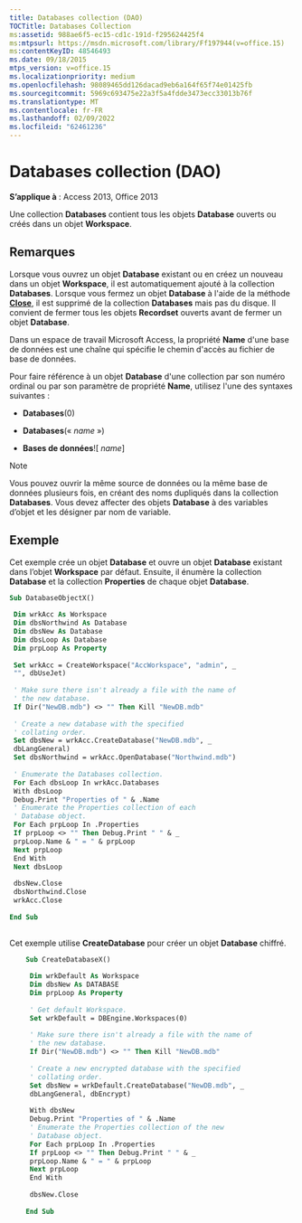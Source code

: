 ```yaml
---
title: Databases collection (DAO)
TOCTitle: Databases Collection
ms:assetid: 988ae6f5-ec15-cd1c-191d-f295624425f4
ms:mtpsurl: https://msdn.microsoft.com/library/Ff197944(v=office.15)
ms:contentKeyID: 48546493
ms.date: 09/18/2015
mtps_version: v=office.15
ms.localizationpriority: medium
ms.openlocfilehash: 98089465dd126dacad9eb6a164f65f74e01425fb
ms.sourcegitcommit: 5969c693475e22a3f5a4fdde3473ecc33013b76f
ms.translationtype: MT
ms.contentlocale: fr-FR
ms.lasthandoff: 02/09/2022
ms.locfileid: "62461236"
---
```

# <a name="databases-collection-dao"></a>Databases collection (DAO)

**S’applique à** : Access 2013, Office 2013

Une collection **Databases** contient tous les objets **Database** ouverts ou créés dans un objet **Workspace**.

## <a name="remarks"></a>Remarques

Lorsque vous ouvrez un objet **Database** existant ou en créez un nouveau dans un objet **Workspace**, il est automatiquement ajouté à la collection **Databases**. Lorsque vous fermez un objet **Database** à l'aide de la méthode **[Close](connection-close-method-dao.md)**, il est supprimé de la collection **Databases** mais pas du disque. Il convient de fermer tous les objets **Recordset** ouverts avant de fermer un objet **Database**.

Dans un espace de travail Microsoft Access, la propriété **Name** d'une base de données est une chaîne qui spécifie le chemin d'accès au fichier de base de données.

Pour faire référence à un objet **Database** d'une collection par son numéro ordinal ou par son paramètre de propriété **Name**, utilisez l'une des syntaxes suivantes :

- **Databases**(0)

- **Databases**(« *name* »)

- **Bases de données**\!\[ *name*\]

> [!NOTE]
> Vous pouvez ouvrir la même source de données ou la même base de données plusieurs fois, en créant des noms dupliqués dans la collection **Databases**. Vous devez affecter des objets **Database** à des variables d’objet et les désigner par nom de variable.

## <a name="example"></a>Exemple

Cet exemple crée un objet **Database** et ouvre un objet **Database** existant dans l’objet **Workspace** par défaut. Ensuite, il énumère la collection **Database** et la collection **Properties** de chaque objet **Database**.

```vb 
Sub DatabaseObjectX() 
 
 Dim wrkAcc As Workspace 
 Dim dbsNorthwind As Database 
 Dim dbsNew As Database 
 Dim dbsLoop As Database 
 Dim prpLoop As Property 
 
 Set wrkAcc = CreateWorkspace("AccWorkspace", "admin", _ 
 "", dbUseJet) 
 
 ' Make sure there isn't already a file with the name of 
 ' the new database. 
 If Dir("NewDB.mdb") <> "" Then Kill "NewDB.mdb" 
 
 ' Create a new database with the specified 
 ' collating order. 
 Set dbsNew = wrkAcc.CreateDatabase("NewDB.mdb", _ 
 dbLangGeneral) 
 Set dbsNorthwind = wrkAcc.OpenDatabase("Northwind.mdb") 
 
 ' Enumerate the Databases collection. 
 For Each dbsLoop In wrkAcc.Databases 
 With dbsLoop 
 Debug.Print "Properties of " & .Name 
 ' Enumerate the Properties collection of each 
 ' Database object. 
 For Each prpLoop In .Properties 
 If prpLoop <> "" Then Debug.Print " " & _ 
 prpLoop.Name & " = " & prpLoop 
 Next prpLoop 
 End With 
 Next dbsLoop 
 
 dbsNew.Close 
 dbsNorthwind.Close 
 wrkAcc.Close 
 
End Sub 
 
```


Cet exemple utilise **CreateDatabase** pour créer un objet **Database** chiffré.

```vb
    Sub CreateDatabaseX() 
     
     Dim wrkDefault As Workspace 
     Dim dbsNew As DATABASE 
     Dim prpLoop As Property 
     
     ' Get default Workspace. 
     Set wrkDefault = DBEngine.Workspaces(0) 
     
     ' Make sure there isn't already a file with the name of 
     ' the new database. 
     If Dir("NewDB.mdb") <> "" Then Kill "NewDB.mdb" 
     
     ' Create a new encrypted database with the specified 
     ' collating order. 
     Set dbsNew = wrkDefault.CreateDatabase("NewDB.mdb", _ 
     dbLangGeneral, dbEncrypt) 
     
     With dbsNew 
     Debug.Print "Properties of " & .Name 
     ' Enumerate the Properties collection of the new 
     ' Database object. 
     For Each prpLoop In .Properties 
     If prpLoop <> "" Then Debug.Print " " & _ 
     prpLoop.Name & " = " & prpLoop 
     Next prpLoop 
     End With 
     
     dbsNew.Close 
     
    End Sub
```

